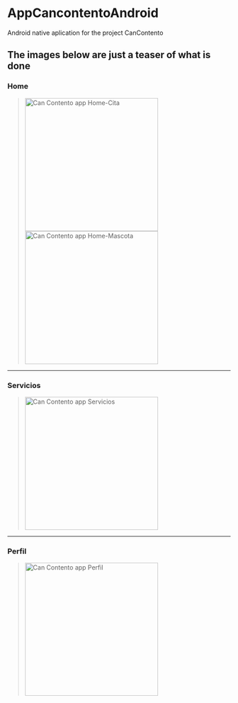 # AppCancontentoAndroid
Android native aplication for the project CanContento

## The images below are just a teaser of what is done
### Home

> <img src="https://user-images.githubusercontent.com/46289656/99141296-afc1a300-260f-11eb-986e-eeb7b242a859.jpg" alt="Can Contento app Home-Cita" width="300"/>
> <img src="https://user-images.githubusercontent.com/46289656/99141313-cf58cb80-260f-11eb-98de-bb03456eb932.jpg" alt="Can Contento app Home-Mascota" width="300"/>

---
### Servicios
> <img src="https://user-images.githubusercontent.com/46289656/99141328-ef888a80-260f-11eb-9f6d-a7d227683994.jpg" alt="Can Contento app Servicios" width="300"/>

---
### Perfil
> <img src="https://user-images.githubusercontent.com/46289656/99141335-08913b80-2610-11eb-8494-3012b5c67447.jpg" alt="Can Contento app Perfil" width="300"/>


